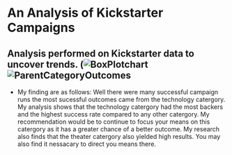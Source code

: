 # An Analysis of Kickstarter Campaigns
Analysis performed on Kickstarter data to uncover trends. 
(![BoxPlotchart](https://user-images.githubusercontent.com/107376607/173265204-d5cb2604-c334-495b-aaf4-15c207d5ddf4.png)
![ParentCategoryOutcomes](https://user-images.githubusercontent.com/107376607/173265214-8b3042ad-5e60-4e0b-9e3c-9066b0b004bc.png)
------------------------------------------------------------------------------------------------------------
* My finding are as follows: Well there were many successful campaign runs the most sucessful outcomes came from the technology catergory. My analysis shows that the technology catergory had the most backers and the highest success rate compared to any other catergory. My recommendation would be to continue to focus your means on this catergory as it has a greater chance of a better outcome. My research also finds that the theater catergory also yielded high results. You may also find it nessacary to direct you means there.
